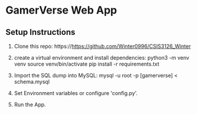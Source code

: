 # GamerVerse Web App

## Setup Instructions 

1. Clone this repo: https://https://github.com/Winter0996/CSIS3126_Winter

2. create a virtual environment and install dependencies:   python3 -m venv venv source venv/bin/activate pip install -r requirements.txt


3. Import the SQL dump into MySQL:     mysql -u root -p [gamerverse] < schema.mysql

4. Set Environment variables or configure 'config.py'.

5. Run the App.